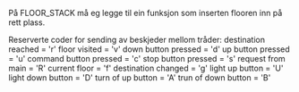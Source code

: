 På FLOOR_STACK må eg legge til ein funksjon som inserten flooren inn på rett plass.

Reserverte coder for sending av beskjeder mellom tråder:
destination reached = 'r'
floor visited = 'v'
down button pressed = 'd'
up button pressed = 'u'
command button pressed = 'c'
stop button pressed = 's'
request from main = 'R'
current floor = 'f'
destination changed = 'g'
light up button = 'U'
light down button = 'D'
turn of up button = 'A'
trun of down button = 'B'
